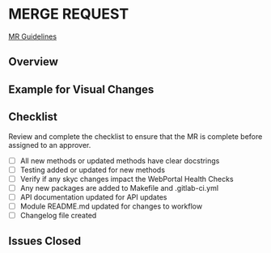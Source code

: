 # MERGE REQUEST
[MR Guidelines](https://gitlab.com/SkynetLabs/skyd/-/blob/master/doc/Merge%20Requests.md)
## Overview

## Example for Visual Changes
<!--
For changes to skyc or other user facing features please provide proof that the format is as expected.  
Screen shots and/or asciinema recordings are very helpful.
-->

## Checklist
Review and complete the checklist to ensure that the MR is complete before assigned to an approver.
 - [ ] All new methods or updated methods have clear docstrings
 - [ ] Testing added or updated for new methods
 - [ ] Verify if any skyc changes impact the WebPortal Health Checks
 - [ ] Any new packages are added to Makefile and .gitlab-ci.yml
 - [ ] API documentation updated for API updates
 - [ ] Module README.md updated for changes to workflow
 - [ ] Changelog file created

## Issues Closed
<!--
Use the `Closes` keyword to automatically close the issue on merge.  
Example: Closes #XXXX  
-->

